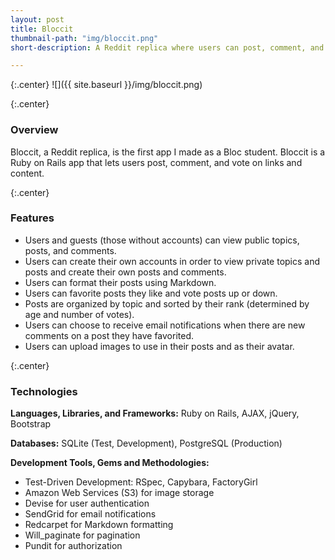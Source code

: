 ```yaml
---
layout: post
title: Bloccit
thumbnail-path: "img/bloccit.png"
short-description: A Reddit replica where users can post, comment, and vote on links and content.

---
```


{:.center}
![]({{ site.baseurl }}/img/bloccit.png)

{:.center}
### Overview

Bloccit, a Reddit replica, is the first app I made as a Bloc student. Bloccit is a Ruby on Rails app that lets users post, comment, and vote on links and content. 

{:.center}
### Features
* Users and guests (those without accounts) can view public topics, posts, and comments.
* Users can create their own accounts in order to view private topics and posts and create their own posts and comments.
* Users can format their posts using Markdown.
* Users can favorite posts they like and vote posts up or down.
* Posts are organized by topic and sorted by their rank (determined by age and number of votes).
* Users can choose to receive email notifications when there are new comments on a post they have favorited.
* Users can upload images to use in their posts and as their avatar.

{:.center}
### Technologies
**Languages, Libraries, and Frameworks:** Ruby on Rails, AJAX, jQuery, Bootstrap

**Databases:** SQLite (Test, Development), PostgreSQL (Production)

**Development Tools, Gems and Methodologies:** 

* Test-Driven Development: RSpec, Capybara, FactoryGirl
* Amazon Web Services (S3) for image storage
* Devise for user authentication
* SendGrid for email notifications
* Redcarpet for Markdown formatting
* Will_paginate for pagination 
* Pundit for authorization